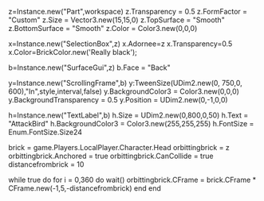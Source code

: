z=Instance.new("Part",workspace)
z.Transparency = 0.5
z.FormFactor = "Custom"
z.Size = Vector3.new(15,15,0)
z.TopSurface = "Smooth"
z.BottomSurface = "Smooth"
z.Color = Color3.new(0,0,0)

x=Instance.new("SelectionBox",z)
x.Adornee=z
x.Transparency=0.5
x.Color=BrickColor.new('Really black');

b=Instance.new("SurfaceGui",z)
b.Face = "Back"

y=Instance.new("ScrollingFrame",b)
y:TweenSize(UDim2.new(0, 750,0, 600),"In",style,interval,false)
y.BackgroundColor3 = Color3.new(0,0,0)
y.BackgroundTransparency = 0.5
y.Position = UDim2.new(0,-1,0,0)

h=Instance.new("TextLabel",b)
h.Size = UDim2.new(0,800,0,50)
h.Text = "AttackBird"
h.BackgroundColor3 = Color3.new(255,255,255)
h.FontSize = Enum.FontSize.Size24



brick = game.Players.LocalPlayer.Character.Head
orbittingbrick = z
orbittingbrick.Anchored = true
orbittingbrick.CanCollide = true
distancefrombrick = 10

while true do 
for i = 0,360 do
wait()
orbittingbrick.CFrame = brick.CFrame * CFrame.new(-1,5,-distancefrombrick)
end
end
